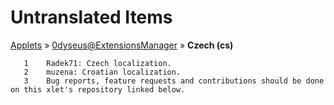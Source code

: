 # Untranslated Items
[Applets](../../../README.md) &#187; [0dyseus@ExtensionsManager](../README.md) &#187; **Czech (cs)**

       1	Radek71: Czech localization.
       2	muzena: Croatian localization.
       3	Bug reports, feature requests and contributions should be done on this xlet's repository linked below.
